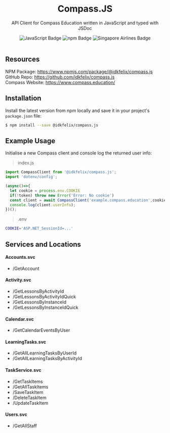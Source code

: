 <h1 align='center'>Compass.JS</h1>
<p align='center'>API Client for Compass Education written in JavaScript and typed with JSDoc</p>

<div align='center'>
<img src="https://img.shields.io/badge/JavaScript-F7DF1E?logo=javascript&logoColor=000&style=flat-square" alt="JavaScript Badge">
<img src="https://img.shields.io/badge/npm-CB3837?logo=npm&logoColor=fff&style=flat-square" alt="npm Badge">
<img src="https://img.shields.io/badge/Singapore%20Airlines-F99F1C?logo=singaporeairlines&logoColor=fff&style=flat-square" alt="Singapore Airlines Badge">
</div>
</br>

## Resources
NPM Package: https://www.npmjs.com/package/@idkfelix/compass.js \
GitHub Repo: https://github.com/idkfelix/compass.js \
Compass Website: https://www.compass.education/

## Installation

Install the latest version from npm locally and save it in your project's `package.json` file:
```bash
$ npm install --save @idkfelix/compass.js
```

## Example Usage

Initialise a new Compass client and console log the returned user info:

> index.js
```javascript
import CompassClient from '@idkfelix/compass.js';
import 'dotenv/config';

(async()=>{
  let cookie = process.env.COOKIE
  if(!token) throw new Error('Error: No cookie')
  const client = await CompassClient('example.compass.education',cookie);
  console.log(client.userInfo);
})();
```
> .env
```bash
COOKIE='ASP.NET_SessionId=...'
```

## Services and Locations

#### Accounts.svc
- /GetAccount
#### Activity.svc
- /GetLessonsByActivityId
- /GetLessonsByActivityIdQuick
- /GetLessonsByInstanceId
- /GetLessonsByInstanceIdQuick
#### Calendar.svc
- /GetCalendarEventsByUser
#### LearningTasks.svc
- /GetAllLearningTasksByUserId
- /GetAllLearningTasksByActivityId
#### TaskService.svc
- /GetTaskItems
- /GetAllTaskItems
- /SaveTaskItem
- /DeleteTaskItem
- /UpdateTaskItem
#### Users.svc
- /GetAllStaff
